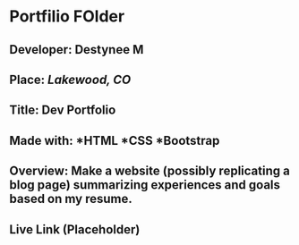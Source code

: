 # Portfilio FOlder
## **Developer:** Destynee M
## **Place:** *Lakewood, CO*
## **Title:** Dev Portfolio
## Made with: *HTML *CSS *Bootstrap 
## Overview: Make a website (possibly replicating a blog page) summarizing experiences and goals based on my resume.

## Live Link  (Placeholder)

<!-- can be straight through github at bottom of read me, you will see an edit button and you can do it there -->

<!-- #Overview--what the site is about -->